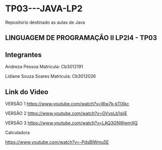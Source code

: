# TP03---JAVA-LP2
Repositorio destinado as aulas de Java



## LINGUAGEM DE PROGRAMAÇÃO II LP2I4 - TP03

## Integrantes


Andreza Pessoa Matricula: Cb3012191

Lidiane Souza Soares Matricula: Cb3012026

## Link do Video 

VERSÃO 1 
 https://www.youtube.com/watch?v=Ww7k-kTIXkc

 VERSÃO 2
 https://www.youtube.com/watch?v=GVvoLb1gijE

 VERSÃO 3
 https://www.youtube.com/watch?v=LAQ3GNWwmXQ

 Calculadora

 https://www.youtube.com/watch?v=-PdsBlWmu5E

